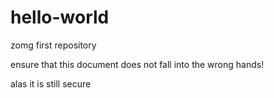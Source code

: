 # hello-world
zomg first repository

ensure that this document does not fall into the wrong hands!

alas it is still secure
